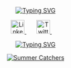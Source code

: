 <!-- <h1 align="center">Hey there <img src="https://raw.githubusercontent.com/ABSphreak/ABSphreak/master/gifs/Hi.gif" width="30px">, I'm Vasyl Romanets 👨‍💻</h1> -->

<!-- Introduction section -->
<p align="center">
  <a href="https://git.io/typing-svg"><img src="https://readme-typing-svg.herokuapp.com?font=Fira+Code&size=35&pause=1000&color=F75D7E&background=FF7DDC00&center=true&vCenter=true&random=false&width=900&height=70&lines=Hey+there+👋;This+is+Vasyl+Romanets+👨‍💻;Game+dev+from+Ukraine+🇺🇦;10%2B+years+of+coding+experience+🛠️;Loves+open+source+and+cats+🐈‍⬛;Music+enthusiast+🎧" alt="Typing SVG" />
  </a>
</p>

<!-- Soical icons section -->
<p align="center">
  <a href="https://www.linkedin.com/in/vasylromanets">
    <img src="https://github.com/VasylRomanets/VasylRomanets/assets/23483473/08a33500-eb54-49d6-9b45-920f0be39afd" alt="LinkedIn" title="LinkedIn" width="32"/>
  </a>
  &#8287;&#8287;&#8287;&#8287;&#8287;
  <a href="https://x.com/VasylRomanets">
    <img src="https://github.com/VasylRomanets/VasylRomanets/assets/23483473/44fc3af1-1f5d-433d-8d3a-9a830f618dfb" alt="Twitter" title="Twitter" width="32"/>
  </a>
  &#8287;&#8287;&#8287;&#8287;&#8287;
</p>

<!-- Spotify section -->
<p align="center">
  <a href="https://spotify-github-profile.vercel.app/api/view?uid=o1dseaman&redirect=true">
    <img src="https://spotify-github-profile.vercel.app/api/view?uid=o1dseaman&cover_image=true&theme=novatorem&show_offline=false&background_color=ffffff&interchange=false&bar_color=f75d7e&bar_color_cover=false" alt="Typing SVG" />
  </a>
</p>

<!-- Summer Catchers GIF -->
<p align="center">
  <a href="https://summercatchers.com&redirect=true">
    <img src="https://github.com/VasylRomanets/VasylRomanets/assets/23483473/8794c9d5-13ef-484a-919b-46a4150699e5" alt="Summer Catchers" />
  </a>
</p>
